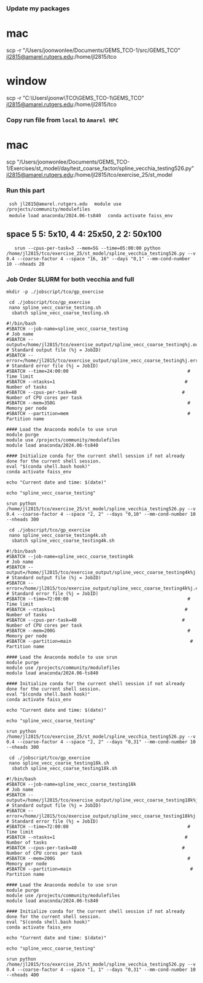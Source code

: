 ### Update my packages
# mac
scp -r "/Users/joonwonlee/Documents/GEMS_TCO-1/src/GEMS_TCO" jl2815@amarel.rutgers.edu:/home/jl2815/tco

# window
scp -r "C:\Users\joonw\TCO\GEMS_TCO-1\GEMS_TCO" jl2815@amarel.rutgers.edu:/home/jl2815/tco 

### Copy run file from ```local``` to ```Amarel HPC```
# mac

scp "/Users/joonwonlee/Documents/GEMS_TCO-1/Exercises/st_model/day/test_coarse_factor/spline_vecchia_testing526.py" jl2815@amarel.rutgers.edu:/home/jl2815/tco/exercise_25/st_model


### Run this part
```  ssh jl2815@amarel.rutgers.edu  ```
```  module use /projects/community/modulefiles  ```           
```  module load anaconda/2024.06-ts840  ``` 
```  conda activate faiss_env   ```


## space 5 5: 5x10, 4 4: 25x50, 2 2: 50x100


```    srun --cpus-per-task=3 --mem=5G --time=05:00:00 python /home/jl2815/tco/exercise_25/st_model/spline_vecchia_testing526.py --v 0.4 --coarse-factor 4 --space "16, 16" --days "0,1" --mm-cond-number 10 --nheads 20    ```



### Job Order SLURM for both vecchia and full
```mkdir -p ./jobscript/tco/gp_exercise```     

```  cd ./jobscript/tco/gp_exercise  ```   
```  nano spline_vecc_coarse_testing.sh  ```        
 ```   sbatch spline_vecc_coarse_testing.sh  ```

``` 
#!/bin/bash
#SBATCH --job-name=spline_vecc_coarse_testing                            # Job name
#SBATCH --output=/home/jl2815/tco/exercise_output/spline_vecc_coarse_testing%j.out     # Standard output file (%j = JobID)
#SBATCH --error=/home/jl2815/tco/exercise_output/spline_vecc_coarse_testing%j.err # Standard error file (%j = JobID)
#SBATCH --time=24:00:00                                            # Time limit
#SBATCH --ntasks=1                                                # Number of tasks
#SBATCH --cpus-per-task=40                                       # Number of CPU cores per task
#SBATCH --mem=350G                                                 # Memory per node
#SBATCH --partition=mem                                            # Partition name

#### Load the Anaconda module to use srun 
module purge                                              
module use /projects/community/modulefiles                 
module load anaconda/2024.06-ts840 

#### Initialize conda for the current shell session if not already done for the current shell session.
eval "$(conda shell.bash hook)"
conda activate faiss_env

echo "Current date and time: $(date)"

echo "spline_vecc_coarse_testing"

srun python /home/jl2815/tco/exercise_25/st_model/spline_vecchia_testing526.py --v 0.4 --coarse-factor 4 --space "2, 2" --days "0,10" --mm-cond-number 10 --nheads 300

```


```  cd ./jobscript/tco/gp_exercise  ```   
```  nano spline_vecc_coarse_testing4k.sh  ```        
 ```   sbatch spline_vecc_coarse_testing4k.sh  ```

``` 
#!/bin/bash
#SBATCH --job-name=spline_vecc_coarse_testing4k                            # Job name
#SBATCH --output=/home/jl2815/tco/exercise_output/spline_vecc_coarse_testing4k%j.out     # Standard output file (%j = JobID)
#SBATCH --error=/home/jl2815/tco/exercise_output/spline_vecc_coarse_testing4k%j.err # Standard error file (%j = JobID)
#SBATCH --time=72:00:00                                            # Time limit
#SBATCH --ntasks=1                                                # Number of tasks
#SBATCH --cpus-per-task=40                                       # Number of CPU cores per task
#SBATCH --mem=200G                                                 # Memory per node
#SBATCH --partition=main                                            # Partition name

#### Load the Anaconda module to use srun 
module purge                                              
module use /projects/community/modulefiles                 
module load anaconda/2024.06-ts840 

#### Initialize conda for the current shell session if not already done for the current shell session.
eval "$(conda shell.bash hook)"
conda activate faiss_env

echo "Current date and time: $(date)"

echo "spline_vecc_coarse_testing"

srun python /home/jl2815/tco/exercise_25/st_model/spline_vecchia_testing526.py --v 0.4 --coarse-factor 4 --space "2, 2" --days "0,31" --mm-cond-number 10 --nheads 300

```




```  cd ./jobscript/tco/gp_exercise  ```   
```  nano spline_vecc_coarse_testing18k.sh  ```        
 ```   sbatch spline_vecc_coarse_testing18k.sh  ```

``` 
#!/bin/bash
#SBATCH --job-name=spline_vecc_coarse_testing18k                            # Job name
#SBATCH --output=/home/jl2815/tco/exercise_output/spline_vecc_coarse_testing18k%j.out     # Standard output file (%j = JobID)
#SBATCH --error=/home/jl2815/tco/exercise_output/spline_vecc_coarse_testing18k%j.err # Standard error file (%j = JobID)
#SBATCH --time=72:00:00                                            # Time limit
#SBATCH --ntasks=1                                                # Number of tasks
#SBATCH --cpus-per-task=40                                       # Number of CPU cores per task
#SBATCH --mem=200G                                                 # Memory per node
#SBATCH --partition=main                                            # Partition name

#### Load the Anaconda module to use srun 
module purge                                              
module use /projects/community/modulefiles                 
module load anaconda/2024.06-ts840 

#### Initialize conda for the current shell session if not already done for the current shell session.
eval "$(conda shell.bash hook)"
conda activate faiss_env

echo "Current date and time: $(date)"

echo "spline_vecc_coarse_testing"

srun python /home/jl2815/tco/exercise_25/st_model/spline_vecchia_testing526.py --v 0.4 --coarse-factor 4 --space "1, 1" --days "0,31" --mm-cond-number 10 --nheads 400

```







